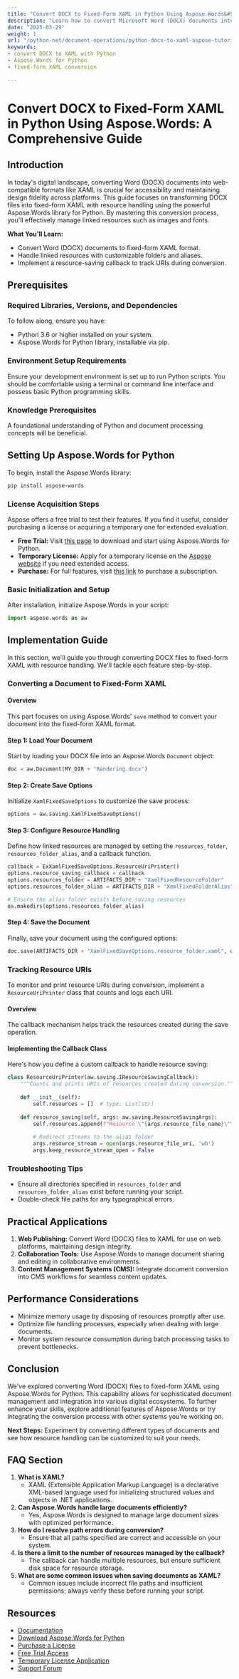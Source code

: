 ```yaml
---
title: "Convert DOCX to Fixed-Form XAML in Python Using Aspose.Words&#58; A Comprehensive Guide"
description: "Learn how to convert Microsoft Word (DOCX) documents into fixed-form XAML using Aspose.Words for Python, ensuring efficient resource management and design integrity."
date: "2025-03-29"
weight: 1
url: "/python-net/document-operations/python-docx-to-xaml-aspose-tutorial/"
keywords:
- convert DOCX to XAML with Python
- Aspose.Words for Python
- fixed-form XAML conversion

---
```


# Convert DOCX to Fixed-Form XAML in Python Using Aspose.Words: A Comprehensive Guide

## Introduction

In today's digital landscape, converting Word (DOCX) documents into web-compatible formats like XAML is crucial for accessibility and maintaining design fidelity across platforms. This guide focuses on transforming DOCX files into fixed-form XAML with resource handling using the powerful Aspose.Words library for Python. By mastering this conversion process, you'll effectively manage linked resources such as images and fonts.

**What You'll Learn:**
- Convert Word (DOCX) documents to fixed-form XAML format.
- Handle linked resources with customizable folders and aliases.
- Implement a resource-saving callback to track URIs during conversion.

## Prerequisites

### Required Libraries, Versions, and Dependencies
To follow along, ensure you have:
- Python 3.6 or higher installed on your system.
- Aspose.Words for Python library, installable via pip.

### Environment Setup Requirements
Ensure your development environment is set up to run Python scripts. You should be comfortable using a terminal or command line interface and possess basic Python programming skills.

### Knowledge Prerequisites
A foundational understanding of Python and document processing concepts will be beneficial.

## Setting Up Aspose.Words for Python
To begin, install the Aspose.Words library:

```bash
pip install aspose-words
```

### License Acquisition Steps
Aspose offers a free trial to test their features. If you find it useful, consider purchasing a license or acquiring a temporary one for extended evaluation.

- **Free Trial:** Visit [this page](https://releases.aspose.com/words/python/) to download and start using Aspose.Words for Python.
- **Temporary License:** Apply for a temporary license on the [Aspose website](https://purchase.aspose.com/temporary-license/) if you need extended access.
- **Purchase:** For full features, visit [this link](https://purchase.aspose.com/buy) to purchase a subscription.

### Basic Initialization and Setup
After installation, initialize Aspose.Words in your script:

```python
import aspose.words as aw
```

## Implementation Guide

In this section, we'll guide you through converting DOCX files to fixed-form XAML with resource handling. We'll tackle each feature step-by-step.

### Converting a Document to Fixed-Form XAML

#### Overview
This part focuses on using Aspose.Words' `save` method to convert your document into the fixed-form XAML format.

#### Step 1: Load Your Document
Start by loading your DOCX file into an Aspose.Words `Document` object:

```python
doc = aw.Document(MY_DIR + "Rendering.docx")
```

#### Step 2: Create Save Options
Initialize `XamlFixedSaveOptions` to customize the save process:

```python
options = aw.saving.XamlFixedSaveOptions()
```

#### Step 3: Configure Resource Handling
Define how linked resources are managed by setting the `resources_folder`, `resources_folder_alias`, and a callback function.

```python
callback = ExXamlFixedSaveOptions.ResourceUriPrinter()
options.resource_saving_callback = callback
options.resources_folder = ARTIFACTS_DIR + "XamlFixedResourceFolder"
options.resources_folder_alias = ARTIFACTS_DIR + "XamlFixedFolderAlias"

# Ensure the alias folder exists before saving resources
os.makedirs(options.resources_folder_alias)
```

#### Step 4: Save the Document
Finally, save your document using the configured options:

```python
doc.save(ARTIFACTS_DIR + "XamlFixedSaveOptions.resource_folder.xaml", options)
```

### Tracking Resource URIs
To monitor and print resource URIs during conversion, implement a `ResourceUriPrinter` class that counts and logs each URI.

#### Overview
The callback mechanism helps track the resources created during the save operation.

#### Implementing the Callback Class
Here's how you define a custom callback to handle resource saving:

```python
class ResourceUriPrinter(aw.saving.IResourceSavingCallback):
    """Counts and prints URIs of resources created during conversion."""
    
    def __init__(self):
        self.resources = []  # type: List[str]
    
    def resource_saving(self, args: aw.saving.ResourceSavingArgs):
        self.resources.append(f"Resource \"{args.resource_file_name}\"\n\t{args.resource_file_uri}")
        
        # Redirect streams to the alias folder
        args.resource_stream = open(args.resource_file_uri, 'wb')
        args.keep_resource_stream_open = False
```

### Troubleshooting Tips
- Ensure all directories specified in `resources_folder` and `resources_folder_alias` exist before running your script.
- Double-check file paths for any typographical errors.

## Practical Applications
1. **Web Publishing:** Convert Word (DOCX) files to XAML for use on web platforms, maintaining design integrity.
2. **Collaboration Tools:** Use Aspose.Words to manage document sharing and editing in collaborative environments.
3. **Content Management Systems (CMS):** Integrate document conversion into CMS workflows for seamless content updates.

## Performance Considerations
- Minimize memory usage by disposing of resources promptly after use.
- Optimize file handling processes, especially when dealing with large documents.
- Monitor system resource consumption during batch processing tasks to prevent bottlenecks.

## Conclusion
We've explored converting Word (DOCX) files to fixed-form XAML using Aspose.Words for Python. This capability allows for sophisticated document management and integration into various digital ecosystems. To further enhance your skills, explore additional features of Aspose.Words or try integrating the conversion process with other systems you're working on.

**Next Steps:** Experiment by converting different types of documents and see how resource handling can be customized to suit your needs.

## FAQ Section
1. **What is XAML?**
   - XAML (Extensible Application Markup Language) is a declarative XML-based language used for initializing structured values and objects in .NET applications.
2. **Can Aspose.Words handle large documents efficiently?**
   - Yes, Aspose.Words is designed to manage large document sizes with optimized performance.
3. **How do I resolve path errors during conversion?**
   - Ensure that all paths specified are correct and accessible on your system.
4. **Is there a limit to the number of resources managed by the callback?**
   - The callback can handle multiple resources, but ensure sufficient disk space for resource storage.
5. **What are some common issues when saving documents as XAML?**
   - Common issues include incorrect file paths and insufficient permissions; always verify these before running your script.

## Resources
- [Documentation](https://reference.aspose.com/words/python-net/)
- [Download Aspose.Words for Python](https://releases.aspose.com/words/python/)
- [Purchase a License](https://purchase.aspose.com/buy)
- [Free Trial Access](https://releases.aspose.com/words/python/)
- [Temporary License Application](https://purchase.aspose.com/temporary-license/)
- [Support Forum](https://forum.aspose.com/c/words/10)